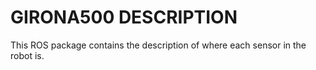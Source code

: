 # GIRONA500 DESCRIPTION

This ROS package contains the description of where each sensor in the robot is.
